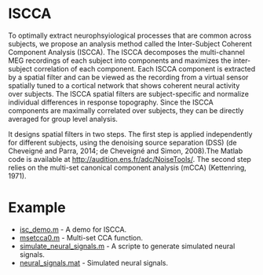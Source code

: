 # ISCCA
To optimally extract neurophsyiological processes that are common across subjects, we propose an analysis method called the Inter-Subject 
Coherent Component Analysis (ISCCA). The ISCCA decomposes the multi-channel MEG recordings of each subject into components and maximizes 
the inter-subject correlation of each component. Each ISCCA component is extracted by a spatial filter and can be viewed as the recording 
from a virtual sensor spatially tuned to a cortical network that shows coherent neural activity over subjects. The ISCCA spatial filters 
are subject-specific and normalize individual differences in response topography. Since the ISCCA components are maximally correlated over
subjects, they can be directly averaged for group level analysis. 

It designs spatial filters in two steps. The first step is applied independently for different subjects, using the denoising source separation (DSS) (de Cheveigné and Parra, 2014; de Cheveigné and Simon, 2008).The Matlab code is available at http://audition.ens.fr/adc/NoiseTools/. The second step relies on the multi-set canonical component analysis (mCCA) (Kettenring, 1971).

# Example
- [isc_demo.m](https://github.com/zjuzw/iscca/blob/master/isc_demo.m) - A demo for ISCCA.
- [msetcca0.m](https://github.com/zjuzw/iscca/blob/master/msetcca.m) - Multi-set CCA function.
- [simulate_neural_signals.m](https://github.com/zjuzw/iscca/blob/master/simulate_neural_signals.m) - A scripte to generate simulated neural signals.
- [neural_signals.mat](https://github.com/zjuzw/iscca/blob/master/neural_signals.mat) - Simulated neural signals.
